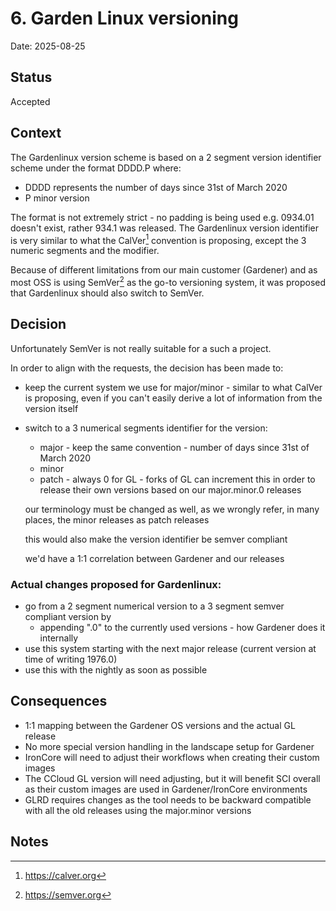 # 6. Garden Linux versioning

Date: 2025-08-25

## Status

Accepted

## Context

The Gardenlinux version scheme is based on a 2 segment version identifier scheme under the format DDDD.P where:
- DDDD represents the number of days since 31st of March 2020
- P minor version

The format is not extremely strict - no padding is being used e.g. 0934.01 doesn't exist, rather 934.1 was released.
The Gardenlinux version identifier is very similar to what the CalVer[^1] convention is proposing, except the 3 numeric 
segments and the modifier.

Because of different limitations from our main customer (Gardener) and as most OSS is using SemVer[^2] as the go-to 
versioning system, it was proposed that Gardenlinux should also switch to SemVer.

## Decision

Unfortunately SemVer is not really suitable for a such a project.

In order to align with the requests, the decision has been made to:
- keep the current system we use for major/minor - similar to what CalVer is proposing, even if you can't easily derive a lot of information from the version itself
- switch to a 3 numerical segments identifier for the version:
  - major - keep the same convention - number of days since 31st of March 2020
  - minor
  - patch - always 0 for GL - forks of GL can increment this in order to release their own versions based on our major.minor.0 releases

  <p>our terminology must be changed as well, as we wrongly refer, in many places, the minor releases as patch releases</p>
  <p>this would also make the version identifier be semver compliant</p>
  <p>we'd have a 1:1 correlation between Gardener and our releases</p>

### Actual changes proposed for Gardenlinux:
- go from a 2 segment numerical version to a 3 segment semver compliant version by
  - appending ".0" to the currently used versions - how Gardener does it internally
- use this system starting with the next major release (current version at time of writing 1976.0)
- use this with the nightly as soon as possible


## Consequences

- 1:1 mapping between the Gardener OS versions and the actual GL release
- No more special version handling in the landscape setup for Gardener
- IronCore will need to adjust their workflows when creating their custom images
- The CCloud GL version will need adjusting, but it will benefit SCI overall as their custom images are used in Gardener/IronCore environments
- GLRD requires changes as the tool needs to be backward compatible with all the old releases using the major.minor versions

## Notes

[^1]: https://calver.org
[^2]: https://semver.org

